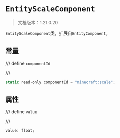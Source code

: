 # `EntityScaleComponent`

> 文档版本：1.21.0.20

`EntityScaleComponent`类，扩展自`EntityComponent`。

## 常量

/// define
`componentId`


///

```js
static read-only componentId = "minecraft:scale";
```


## 属性

/// define
`value`


///

```js
value: float;
```

